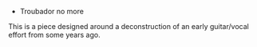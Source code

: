 * Troubador no more

This is a piece designed around a deconstruction of an early guitar/vocal effort from some years ago.

